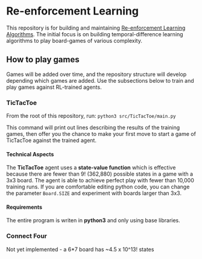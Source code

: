 # Re-enforcement Learning
This repository is for building and maintaining [Re-enforcement Learning Algorithms](https://en.wikipedia.org/wiki/Temporal_difference_learning). The initial focus is on building temporal-difference learning algorithms to play board-games of various complexity.

## How to play games
Games will be added over time, and the repository structure will develop depending which games are added. Use the subsections below to train and play games against RL-trained agents.

### TicTacToe
From the root of this repository, run:
`python3 src/TicTacToe/main.py`

This command will print out lines describing the results of the training games, then offer you the chance to make your first move to start a game of TicTacToe against the trained agent.

#### Technical Aspects
The **TicTacToe** agent uses a **state-value function** which is effective because there are fewer than 9! (362,880) possible states in a game with a 3x3 board. The agent is able to achieve perfect play with fewer than 10,000 training runs. If you are comfortable editing python code, you can change the parameter `Board.SIZE` and experiment with boards larger than 3x3.

#### Requirements
The entire program is writen in **python3** and only using base libraries.

### Connect Four
Not yet implemented - a 6*7 board has ~4.5 x 10^13! states

